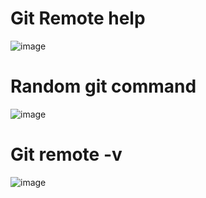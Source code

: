 # Git Remote help
![image](https://user-images.githubusercontent.com/49791498/89818124-2ba7dd00-db41-11ea-8a1e-2f7ea15aa1cc.png)

# Random git command
![image](https://user-images.githubusercontent.com/49791498/89818307-6f024b80-db41-11ea-9c83-c58ff837ce22.png)

# Git remote -v
![image](https://user-images.githubusercontent.com/49791498/89818946-87269a80-db42-11ea-8210-352b070fbc3e.png)


